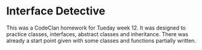# Interface Detective

This was a CodeClan homework for Tueday week 12. It was designed to practice classes, interfaces, abstract classes and inheritance. There was already a start point given with some classes and functions partially written.
